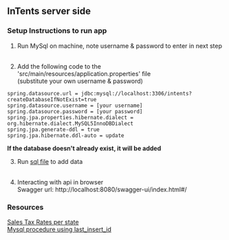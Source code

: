 ## InTents server side

### Setup Instructions to run app

1) Run MySql on machine, note username & password to enter in next step<br /><br />

2) Add the following code to the  'src/main/resources/application.properties' file <br />(substitute your own username & password)
```
spring.datasource.url = jdbc:mysql://localhost:3306/intents?createDatabaseIfNotExist=true
spring.datasource.username = [your username]
spring.datasource.password = [your password]
spring.jpa.properties.hibernate.dialect = org.hibernate.dialect.MySQL5InnoDBDialect
spring.jpa.generate-ddl = true
spring.jpa.hibernate.ddl-auto = update
```
**If the database doesn't already exist, it will be added**<br />

3) Run [sql file](/src/main/resources/products.sql) to add data<br /><br />

4) Interacting with api in browser<br />
    Swagger url: http://localhost:8080/swagger-ui/index.html#/

### Resources
[Sales Tax Rates per state](https://files.taxfoundation.org/20210106094117/State-and-Local-Sales-Tax-Rates-2021.pdf)
   <br />
[Mysql procedure using last_insert_id](https://www.mysqltutorial.org/mysql-last_insert_id.aspx)